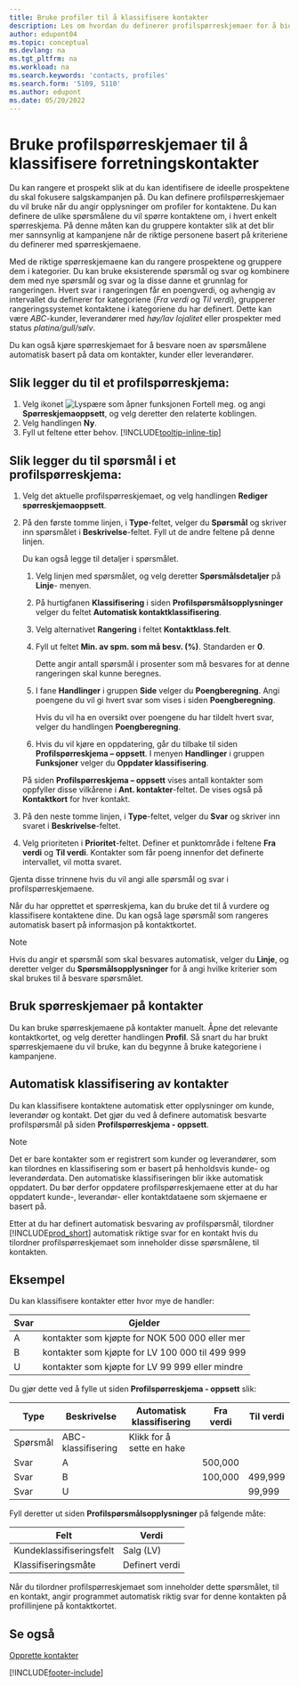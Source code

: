 ```yaml
---
title: Bruke profiler til å klassifisere kontakter
description: Les om hvordan du definerer profilspørreskjemaer for å bidra til å klassifisere forretningskontaktenes profiler.
author: edupont04
ms.topic: conceptual
ms.devlang: na
ms.tgt_pltfrm: na
ms.workload: na
ms.search.keywords: 'contacts, profiles'
ms.search.form: '5109, 5110'
ms.author: edupont
ms.date: 05/20/2022
---
```


# Bruke profilspørreskjemaer til å klassifisere forretningskontakter

Du kan rangere et prospekt slik at du kan identifisere de ideelle prospektene du skal fokusere salgskampanjen på. Du kan definere profilspørreskjemaer du vil bruke når du angir opplysninger om profiler for kontaktene. Du kan definere de ulike spørsmålene du vil spørre kontaktene om, i hvert enkelt spørreskjema. På denne måten kan du gruppere kontakter slik at det blir mer sannsynlig at kampanjene når de riktige personene basert på kriteriene du definerer med spørreskjemaene.  

Med de riktige spørreskjemaene kan du rangere prospektene og gruppere dem i kategorier. Du kan bruke eksisterende spørsmål og svar og kombinere dem med nye spørsmål og svar og la disse danne et grunnlag for rangeringen. Hvert svar i rangeringen får en poengverdi, og avhengig av intervallet du definerer for kategoriene (*Fra verdi* og *Til verdi*), grupperer rangeringssystemet kontaktene i kategoriene du har definert. Dette kan være *ABC*-kunder, leverandører med *høy/lav lojalitet* eller prospekter med status *platina/gull/sølv*.  

Du kan også kjøre spørreskjemaet for å besvare noen av spørsmålene automatisk basert på data om kontakter, kunder eller leverandører.  

## Slik legger du til et profilspørreskjema:

1. Velg ikonet ![Lyspære som åpner funksjonen Fortell meg.](media/ui-search/search_small.png "Fortell hva du vil gjøre") og angi **Spørreskjemaoppsett**, og velg deretter den relaterte koblingen.  
2. Velg handlingen **Ny**.  
3. Fyll ut feltene etter behov. [!INCLUDE[tooltip-inline-tip](includes/tooltip-inline-tip_md.md)]  

## Slik legger du til spørsmål i et profilspørreskjema:

1. Velg det aktuelle profilspørreskjemaet, og velg handlingen **Rediger spørreskjemaoppsett**.  
2. På den første tomme linjen, i **Type**-feltet, velger du **Spørsmål** og skriver inn spørsmålet i **Beskrivelse**-feltet. Fyll ut de andre feltene på denne linjen.  

    Du kan også legge til detaljer i spørsmålet.

    1. Velg linjen med spørsmålet, og velg deretter **Spørsmålsdetaljer** på **Linje**- menyen.  

    2. På hurtigfanen **Klassifisering** i siden **Profilspørsmålsopplysninger** velger du feltet **Automatisk kontaktklassifisering**.  

    3. Velg alternativet **Rangering** i feltet **Kontaktklass.felt**.  

    4. Fyll ut feltet **Min. av spm. som må besv. (%)**. Standarden er **0**.  

        Dette angir antall spørsmål i prosenter som må besvares for at denne rangeringen skal kunne beregnes.

    5. I fane **Handlinger** i gruppen **Side** velger du **Poengberegning**. Angi poengene du vil gi hvert svar som vises i siden **Poengberegning**.

        Hvis du vil ha en oversikt over poengene du har tildelt hvert svar, velger du handlingen **Poengberegning**.

    6. Hvis du vil kjøre en oppdatering, går du tilbake til siden **Profilspørreskjema – oppsett**. I menyen **Handlinger** i gruppen **Funksjoner** velger du **Oppdater klassifisering**.

    På siden **Profilspørreskjema – oppsett** vises antall kontakter som oppfyller disse vilkårene i **Ant. kontakter**-feltet. De vises også på **Kontaktkort** for hver kontakt.

3. På den neste tomme linjen, i **Type**-feltet, velger du **Svar** og skriver inn svaret i **Beskrivelse**-feltet.  
4. Velg prioriteten i **Prioritet**-feltet. Definer et punktområde i feltene **Fra verdi** og **Til verdi**. Kontakter som får poeng innenfor det definerte intervallet, vil motta svaret.  

Gjenta disse trinnene hvis du vil angi alle spørsmål og svar i profilspørreskjemaene.

Når du har opprettet et spørreskjema, kan du bruke det til å vurdere og klassifisere kontaktene dine. Du kan også lage spørsmål som rangeres automatisk basert på informasjon på kontaktkortet.  

> [!NOTE]
> Hvis du angir et spørsmål som skal besvares automatisk, velger du **Linje**, og deretter velger du **Spørsmålsopplysninger** for å angi hvilke kriterier som skal brukes til å besvare spørsmålet.

## Bruk spørreskjemaer på kontakter

Du kan bruke spørreskjemaene på kontakter manuelt. Åpne det relevante kontaktkortet, og velg deretter handlingen **Profil**. Så snart du har brukt spørreskjemaene du vil bruke, kan du begynne å bruke kategoriene i kampanjene.  

## Automatisk klassifisering av kontakter

Du kan klassifisere kontaktene automatisk etter opplysninger om kunde, leverandør og kontakt. Det gjør du ved å definere automatisk besvarte profilspørsmål på siden **Profilspørreskjema - oppsett**.  

> [!NOTE]
> Det er bare kontakter som er registrert som kunder og leverandører, som kan tilordnes en klassifisering som er basert på henholdsvis kunde- og leverandørdata. Den automatiske klassifiseringen blir ikke automatisk oppdatert. Du bør derfor oppdatere profilspørreskjemaene etter at du har oppdatert kunde-, leverandør- eller kontaktdataene som skjemaene er basert på.  

Etter at du har definert automatisk besvaring av profilspørsmål, tilordner [!INCLUDE[prod_short](includes/prod_short.md)] automatisk riktige svar for en kontakt hvis du tilordner profilspørreskjemaet som inneholder disse spørsmålene, til kontakten.  

## Eksempel

Du kan klassifisere kontakter etter hvor mye de handler:

|Svar|Gjelder|
|--- |--- |
|A|kontakter som kjøpte for NOK 500 000 eller mer|
|B|kontakter som kjøpte for LV 100 000 til 499 999|
|U|kontakter som kjøpte for LV 99 999 eller mindre|

Du gjør dette ved å fylle ut siden **Profilspørreskjema - oppsett** slik:

| Type     | Beskrivelse        | Automatisk klassifisering     | Fra verdi | Til verdi |
|----------|--------------------|------------------------------|------------|----------|
| Spørsmål | ABC-klassifisering | Klikk for å sette en hake |            |          |
| Svar   | A                  |                              | 500,000    |          |
| Svar   | B                  |                              | 100,000    | 499,999  |
| Svar   | U                  |                              |            | 99,999   |

Fyll deretter ut siden **Profilspørsmålsopplysninger** på følgende måte:

| Felt                         | Verdi         |
|-------------------------------|---------------|
| Kundeklassifiseringsfelt | Salg (LV)   |
| Klassifiseringsmåte         | Definert verdi |

Når du tilordner profilspørreskjemaet som inneholder dette spørsmålet, til en kontakt, angir programmet automatisk riktig svar for denne kontakten på profillinjene på kontaktkortet.

## Se også

[Opprette kontakter](marketing-create-contact-companies.md)  


[!INCLUDE[footer-include](includes/footer-banner.md)]